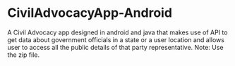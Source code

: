 # CivilAdvocacyApp-Android
A Civil Advocacy app designed in android and java that makes use of API to get data about government officials in a state or a user location and allows user to access all the public details of that party representative.
Note: Use the zip file.
